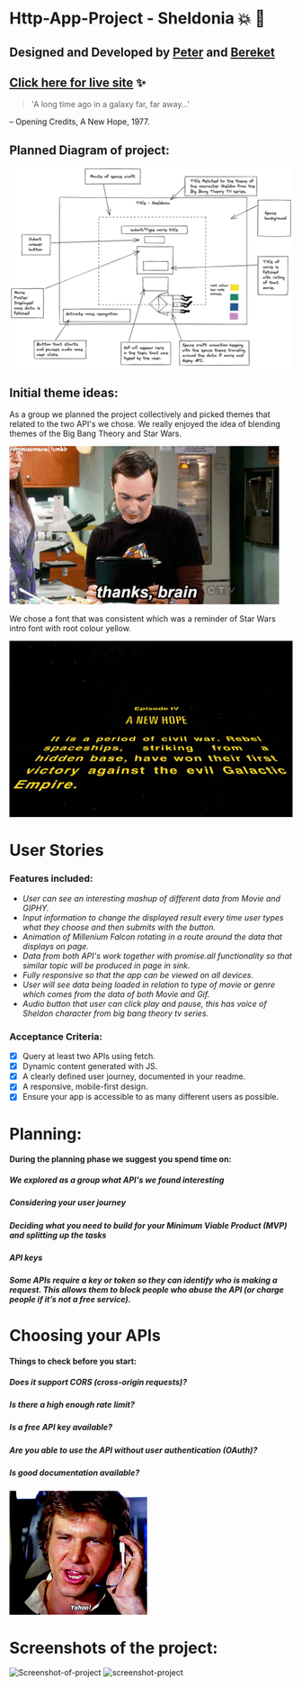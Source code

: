 # Http-App-Project - Sheldonia :collision: :rocket:

## Designed and Developed by [Peter](https://github.com/PJSalter) and [Bereket](https://github.com/Bereketmebrahtu)

## [Click here for live site](https://pjsalter.github.io/Http-App-Project/) ✨

> 'A long time ago in a galaxy far, far away…'

– Opening Credits, A New Hope, 1977.

## Planned Diagram of project:

![plan-drawing](/big-bang-image/initial-plan-drawing.png)

## Initial theme ideas:

As a group we planned the project collectively and picked themes that related to the two API's we chose. We really enjoyed the idea of blending themes of the Big Bang Theory and Star Wars.

![Sheldon-Big-Bang-Theory](/big-bang-image/sheldon.gif)

We chose a font that was consistent which was a reminder of Star Wars intro font with root colour yellow.

![star-wars-intro](/big-bang-image/star-wars-intro.jpg)

# User Stories

### Features included:

+ *User can see an interesting mashup of different data from Movie and GIPHY.*
+ *Input information to change the displayed result every time user types what they choose and then submits with the button.*
+ *Animation of Millenium Falcon rotating in a route around the data that displays on page.*
+ *Data from both API's work together with promise.all functionality so that similar topic will be produced in page in sink.*
+ *Fully responsive so that the app can be viewed on all devices.*
+ *User will see data being loaded in relation to type of movie or genre which comes from the data of both Movie and Gif.*
+ *Audio button that user can click play and pause, this has voice of Sheldon character from big bang theory tv series.*

### Acceptance Criteria:

- [x] Query at least two APIs using fetch.
- [x] Dynamic content generated with JS.
- [x] A clearly defined user journey, documented in your readme.
- [x] A responsive, mobile-first design.
- [x] Ensure your app is accessible to as many different users as possible.

# Planning:
#### During the planning phase we suggest you spend time on:

##### *We explored as a group what API's we found interesting*
##### *Considering your user journey*
##### *Deciding what you need to build for your Minimum Viable Product (MVP) and splitting up the tasks*
##### *API keys* 
##### *Some APIs require a key or token so they can identify who is making a request. This allows them to block people who abuse the API (or charge people if it’s not a free service).*

# Choosing your APIs 
#### Things to check before you start: 
##### *Does it support CORS (cross-origin requests)?*
##### *Is there a high enough rate limit?*
##### *Is a free API key available?*
##### *Are you able to use the API without user authentication (OAuth)?*
##### *Is good documentation available?*

![MilleniumFalcon](/big-bang-image/starWars.gif)

# Screenshots of the project:
<img width="488" alt="Screenshot-of-project" src="https://user-images.githubusercontent.com/45575016/155035959-8c84e9f5-8b07-49ef-8aec-ae7d5cf706c1.png">
<img width="1430" alt="screenshot-project" src="https://user-images.githubusercontent.com/45575016/155035985-7c665231-4325-4209-b865-cfce22b26ddf.png">






